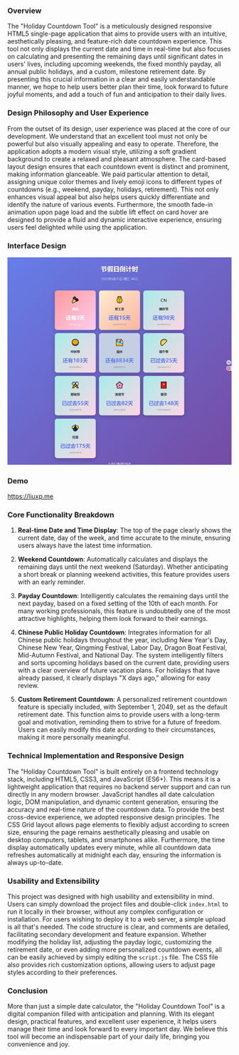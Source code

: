 ### Overview

The "Holiday Countdown Tool" is a meticulously designed responsive HTML5 single-page application that aims to provide users with an intuitive, aesthetically pleasing, and feature-rich date countdown experience. This tool not only displays the current date and time in real-time but also focuses on calculating and presenting the remaining days until significant dates in users' lives, including upcoming weekends, the fixed monthly payday, all annual public holidays, and a custom, milestone retirement date. By presenting this crucial information in a clear and easily understandable manner, we hope to help users better plan their time, look forward to future joyful moments, and add a touch of fun and anticipation to their daily lives.

### Design Philosophy and User Experience

From the outset of its design, user experience was placed at the core of our development. We understand that an excellent tool must not only be powerful but also visually appealing and easy to operate. Therefore, the application adopts a modern visual style, utilizing a soft gradient background to create a relaxed and pleasant atmosphere. The card-based layout design ensures that each countdown event is distinct and prominent, making information glanceable. We paid particular attention to detail, assigning unique color themes and lively emoji icons to different types of countdowns (e.g., weekend, payday, holidays, retirement). This not only enhances visual appeal but also helps users quickly differentiate and identify the nature of various events. Furthermore, the smooth fade-in animation upon page load and the subtle lift effect on card hover are designed to provide a fluid and dynamic interactive experience, ensuring users feel delighted while using the application.

### Interface Design

![](interface.png)

### Demo

https://liuxp.me

### Core Functionality Breakdown

1.  **Real-time Date and Time Display**: The top of the page clearly shows the current date, day of the week, and time accurate to the minute, ensuring users always have the latest time information.

2.  **Weekend Countdown**: Automatically calculates and displays the remaining days until the next weekend (Saturday). Whether anticipating a short break or planning weekend activities, this feature provides users with an early reminder.

3.  **Payday Countdown**: Intelligently calculates the remaining days until the next payday, based on a fixed setting of the 10th of each month. For many working professionals, this feature is undoubtedly one of the most attractive highlights, helping them look forward to their earnings.

4.  **Chinese Public Holiday Countdown**: Integrates information for all Chinese public holidays throughout the year, including New Year's Day, Chinese New Year, Qingming Festival, Labor Day, Dragon Boat Festival, Mid-Autumn Festival, and National Day. The system intelligently filters and sorts upcoming holidays based on the current date, providing users with a clear overview of future vacation plans. For holidays that have already passed, it clearly displays "X days ago," allowing for easy review.

5.  **Custom Retirement Countdown**: A personalized retirement countdown feature is specially included, with September 1, 2049, set as the default retirement date. This function aims to provide users with a long-term goal and motivation, reminding them to strive for a future of freedom. Users can easily modify this date according to their circumstances, making it more personally meaningful.

### Technical Implementation and Responsive Design

The "Holiday Countdown Tool" is built entirely on a frontend technology stack, including HTML5, CSS3, and JavaScript (ES6+). This means it is a lightweight application that requires no backend server support and can run directly in any modern browser. JavaScript handles all date calculation logic, DOM manipulation, and dynamic content generation, ensuring the accuracy and real-time nature of the countdown data. To provide the best cross-device experience, we adopted responsive design principles. The CSS Grid layout allows page elements to flexibly adjust according to screen size, ensuring the page remains aesthetically pleasing and usable on desktop computers, tablets, and smartphones alike. Furthermore, the time display automatically updates every minute, while all countdown data refreshes automatically at midnight each day, ensuring the information is always up-to-date.

### Usability and Extensibility

This project was designed with high usability and extensibility in mind. Users can simply download the project files and double-click `index.html` to run it locally in their browser, without any complex configuration or installation. For users wishing to deploy it to a web server, a simple upload is all that's needed. The code structure is clear, and comments are detailed, facilitating secondary development and feature expansion. Whether modifying the holiday list, adjusting the payday logic, customizing the retirement date, or even adding more personalized countdown events, all can be easily achieved by simply editing the `script.js` file. The CSS file also provides rich customization options, allowing users to adjust page styles according to their preferences.

### Conclusion

More than just a simple date calculator, the "Holiday Countdown Tool" is a digital companion filled with anticipation and planning. With its elegant design, practical features, and excellent user experience, it helps users manage their time and look forward to every important day. We believe this tool will become an indispensable part of your daily life, bringing you convenience and joy.


